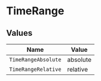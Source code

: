 # TimeRange


## Values

| Name                | Value               |
| ------------------- | ------------------- |
| `TimeRangeAbsolute` | absolute            |
| `TimeRangeRelative` | relative            |